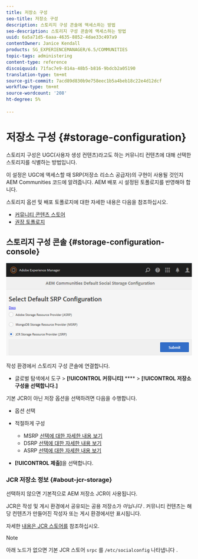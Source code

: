 ```yaml
---
title: 저장소 구성
seo-title: 저장소 구성
description: 스토리지 구성 콘솔에 액세스하는 방법
seo-description: 스토리지 구성 콘솔에 액세스하는 방법
uuid: 6a5a71d5-6aaa-4635-8852-4dae33c497a9
contentOwner: Janice Kendall
products: SG_EXPERIENCEMANAGER/6.5/COMMUNITIES
topic-tags: administering
content-type: reference
discoiquuid: 71fac7e9-814a-48b5-b816-9bdcb2a05190
translation-type: tm+mt
source-git-commit: 7acd89d830b9e758eec1b5a4beb18c22e4d12dcf
workflow-type: tm+mt
source-wordcount: '208'
ht-degree: 5%

---
```



# 저장소 구성 {#storage-configuration}

스토리지 구성은 UGC(사용자 생성 컨텐츠)라고도 하는 커뮤니티 컨텐츠에 대해 선택한 스토리지를 식별하는 방법입니다.

이 설정은 UGC에 액세스할 때 SRP(저장소 리소스 공급자)의 구현이 사용될 것인지 AEM Communities 코드에 알려줍니다. AEM 배포 시 설정된 토폴로지를 반영해야 합니다.

스토리지 옵션 및 배포 토폴로지에 대한 자세한 내용은 다음을 참조하십시오.

* [커뮤니티 콘텐츠 스토어](working-with-srp.md)
* [권장 토폴로지](topologies.md)

## 스토리지 구성 콘솔 {#storage-configuration-console}

![jsrp 구성](assets/jsrp-configuration.png)

작성 환경에서 스토리지 구성 콘솔에 연결합니다.

* 글로벌 탐색에서 도구 > **[!UICONTROL 커뮤니티]** **** > **[!UICONTROL 저장소구성을 선택합니다.]**

기본 JCR이 아닌 저장 옵션을 선택하려면 다음을 수행합니다.

* 옵션 선택
* 적절하게 구성

   * MSRP [선택에 대한 자세한 내용 보기](msrp.md#select-msrp)
   * DSRP [선택에 대한 자세한 내용 보기](dsrp.md#select-dsrp)
   * ASRP [선택에 대한 자세한 내용 보기](asrp.md#select-asrp)

* **[!UICONTROL 제출]**&#x200B;을 선택합니다.

### JCR 저장소 정보 {#about-jcr-storage}

선택하지 않으면 기본적으로 AEM 저장소 JCR이 사용됩니다.

JCR은 작성 및 게시 환경에서 공유되는 공용 저장소가 *아닙니다* . 커뮤니티 컨텐츠는 해당 컨텐츠가 만들어진 작성자 또는 게시 환경에서만 표시됩니다.

자세한 [내용은 JCR 스토어를](jsrp.md) 참조하십시오.

>[!NOTE]
>
>아래 노드가 없으면 기본 JCR 스토어 `srpc` 를 `/etc/socialconfig` 나타냅니다 [](jsrp.md).


